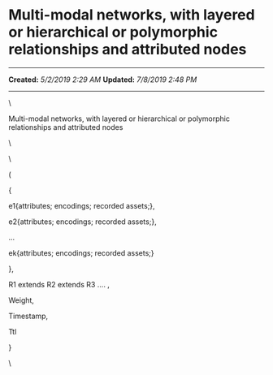 Multi-modal networks, with layered or hierarchical or polymorphic relationships and attributed nodes
====================================================================================================

  -------------- --------------------
  **Created:**   *5/2/2019 2:29 AM*
  **Updated:**   *7/8/2019 2:48 PM*
  -------------- --------------------

\

Multi-modal networks, with layered or hierarchical or polymorphic
relationships and attributed nodes

\

\

( 

{

e1{attributes; encodings; recorded assets;},

e2{attributes; encodings; recorded assets;},

\...

ek{attributes; encodings; recorded assets;}

},

R1 extends R2 extends R3 \.... ,

Weight,

Timestamp,

Ttl

}

\

 
